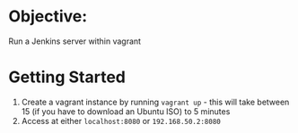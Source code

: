 # Objective:

Run a Jenkins server within vagrant

# Getting Started

1. Create a vagrant instance by running ```vagrant up``` - this will take between 15 (if you have to download an Ubuntu ISO) to 5 minutes
2. Access at either ```localhost:8080``` or ```192.168.50.2:8080```